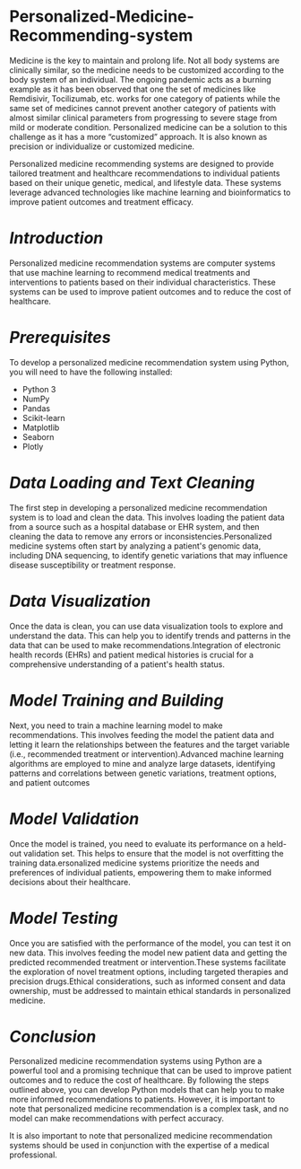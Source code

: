 # Personalized-Medicine-Recommending-system
Medicine is the key to maintain and prolong life. Not all body systems are clinically similar, so the medicine needs to be customized according to the body system of an individual. The ongoing pandemic acts as a burning example as it has been observed that one the set of medicines like Remdisivir, Tocilizumab, etc. works for one category of patients while the same set of medicines cannot prevent another category of patients with almost similar clinical parameters from progressing to severe stage from mild or moderate condition. Personalized medicine can be a solution to this challenge as it has a more “customized” approach. It is also known as precision or individualize or customized medicine.

Personalized medicine recommending systems are designed to provide tailored treatment and healthcare recommendations to individual patients based on their unique genetic, medical, and lifestyle data. These systems leverage advanced technologies like machine learning and bioinformatics to improve patient outcomes and treatment efficacy.

# *Introduction*
Personalized medicine recommendation systems are computer systems that use machine learning to recommend medical treatments and interventions to patients based on their individual characteristics. These systems can be used to improve patient outcomes and to reduce the cost of healthcare.

# *Prerequisites*
To develop a personalized medicine recommendation system using Python, you will need to have the following installed:

* Python 3
* NumPy
* Pandas
* Scikit-learn
* Matplotlib
* Seaborn
* Plotly

# *Data Loading and Text Cleaning*
The first step in developing a personalized medicine recommendation system is to load and clean the data. This involves loading the patient data from a source such as a hospital database or EHR system, and then cleaning the data to remove any errors or inconsistencies.Personalized medicine systems often start by analyzing a patient's genomic data, including DNA sequencing, to identify genetic variations that may influence disease susceptibility or treatment response.

# *Data Visualization*
Once the data is clean, you can use data visualization tools to explore and understand the data. This can help you to identify trends and patterns in the data that can be used to make recommendations.Integration of electronic health records (EHRs) and patient medical histories is crucial for a comprehensive understanding of a patient's health status.

# *Model Training and Building*
Next, you need to train a machine learning model to make recommendations. This involves feeding the model the patient data and letting it learn the relationships between the features and the target variable (i.e., recommended treatment or intervention).Advanced machine learning algorithms are employed to mine and analyze large datasets, identifying patterns and correlations between genetic variations, treatment options, and patient outcomes

# *Model Validation*
Once the model is trained, you need to evaluate its performance on a held-out validation set. This helps to ensure that the model is not overfitting the training data.ersonalized medicine systems prioritize the needs and preferences of individual patients, empowering them to make informed decisions about their healthcare.

# *Model Testing*
Once you are satisfied with the performance of the model, you can test it on new data. This involves feeding the model new patient data and getting the predicted recommended treatment or intervention.These systems facilitate the exploration of novel treatment options, including targeted therapies and precision drugs.Ethical considerations, such as informed consent and data ownership, must be addressed to maintain ethical standards in personalized medicine.

# *Conclusion*

Personalized medicine recommendation systems using Python are a powerful tool and a promising technique that can be used to improve patient outcomes and to reduce the cost of healthcare. By following the steps outlined above, you can develop Python models that can help you to make more informed recommendations to patients. However, it is important to note that personalized medicine recommendation is a complex task, and no model can make recommendations with perfect accuracy.

It is also important to note that personalized medicine recommendation systems should be used in conjunction with the expertise of a medical professional.

